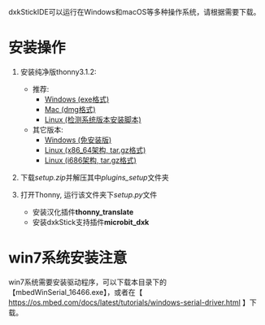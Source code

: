 dxkStickIDE可以运行在Windows和macOS等多种操作系统，请根据需要下载。

# 安装操作
1. 安装纯净版thonny3.1.2:  
    * 推荐: 
        * [Windows (exe格式)](https://github.com/thonny/thonny/releases/download/v3.1.2/thonny-3.1.2.exe)
        * [Mac (dmg格式)](https://github.com/thonny/thonny/releases/download/v3.1.2/thonny-3.1.2.dmg)
        * [Linux (检测系统版本安装脚本)](https://github.com/thonny/thonny/releases/download/v3.1.2/thonny-3.1.2.bash)
    * 其它版本:
        * [Windows (免安装版)](https://github.com/thonny/thonny/releases/download/v3.1.2/thonny-3.1.2-portable-win.zip)
        * [Linux (x86_64架构, tar.gz格式)](https://github.com/thonny/thonny/releases/download/v3.1.2/thonny-3.1.2-x86_64.tar.gz)
        * [Linux (i686架构, tar.gz格式)](https://github.com/thonny/thonny/releases/download/v3.1.2/thonny-3.1.2-i686.tar.gz)

1. 下载*setup.zip*并解压其中*plugins_setup*文件夹

1. 打开Thonny, 运行该文件夹下*setup.py*文件
    * 安装汉化插件**thonny_translate**
    * 安装dxkStick支持插件**microbit_dxk**

# win7系统安装注意
win7系统需要安装驱动程序，可以下载本目录下的【mbedWinSerial_16466.exe】，或者在【 https://os.mbed.com/docs/latest/tutorials/windows-serial-driver.html 】下载。
